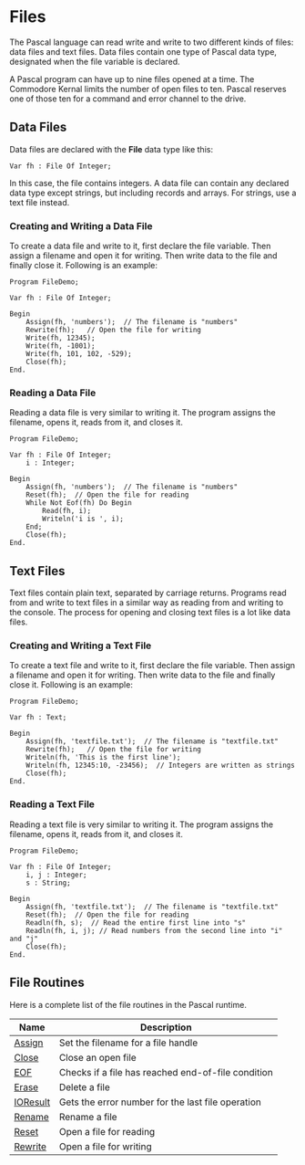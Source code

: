 # Files

The Pascal language can read write and write to two different kinds of files: data files
and text files. Data files contain one type of Pascal data type, designated when the file
variable is declared.

A Pascal program can have up to nine files opened at a time. The Commodore Kernal limits the
number of open files to ten. Pascal reserves one of those ten for a command and error
channel to the drive.

## Data Files

Data files are declared with the **File** data type like this:

    Var fh : File Of Integer;

In this case, the file contains integers. A data file can contain any declared data type
except strings, but including records and arrays. For strings, use a text file instead.

### Creating and Writing a Data File

To create a data file and write to it, first declare the file variable. Then assign a filename
and open it for writing. Then write data to the file and finally close it. Following is an
example:

```
Program FileDemo;

Var fh : File Of Integer;

Begin
    Assign(fh, 'numbers');  // The filename is "numbers"
    Rewrite(fh);   // Open the file for writing
    Write(fh, 12345);
    Write(fh, -1001);
    Write(fh, 101, 102, -529);
    Close(fh);
End.
```

### Reading a Data File

Reading a data file is very similar to writing it. The program assigns the filename,
opens it, reads from it, and closes it.

```
Program FileDemo;

Var fh : File Of Integer;
    i : Integer;

Begin
    Assign(fh, 'numbers');  // The filename is "numbers"
    Reset(fh);  // Open the file for reading
    While Not Eof(fh) Do Begin
        Read(fh, i);
        Writeln('i is ', i);
    End;
    Close(fh);
End.
```

## Text Files

Text files contain plain text, separated by carriage returns. Programs read from and
write to text files in a similar way as reading from and writing to the console. The
process for opening and closing text files is a lot like data files.

### Creating and Writing a Text File

To create a text file and write to it, first declare the file variable. Then assign a filename
and open it for writing. Then write data to the file and finally close it. Following is an
example:

```
Program FileDemo;

Var fh : Text;

Begin
    Assign(fh, 'textfile.txt');  // The filename is "textfile.txt"
    Rewrite(fh);   // Open the file for writing
    Writeln(fh, 'This is the first line');
    Writeln(fh, 12345:10, -23456);  // Integers are written as strings
    Close(fh);
End.
```

### Reading a Text File

Reading a text file is very similar to writing it. The program assigns the filename,
opens it, reads from it, and closes it.

```
Program FileDemo;

Var fh : File Of Integer;
    i, j : Integer;
    s : String;

Begin
    Assign(fh, 'textfile.txt');  // The filename is "textfile.txt"
    Reset(fh);  // Open the file for reading
    Readln(fh, s);  // Read the entire first line into "s"
    Readln(fh, i, j); // Read numbers from the second line into "i" and "j"
    Close(fh);
End.
```

## File Routines

Here is a complete list of the file routines in the Pascal runtime.

|Name                              |Description                                       |
|----------------------------------|--------------------------------------------------|
|[Assign](../../funcref/assign)    |Set the filename for a file handle                |
|[Close](../../funcref/close)      |Close an open file                                |
|[EOF](../../funcref/eof)          |Checks if a file has reached end-of-file condition|
|[Erase](../../funcref/erase)      |Delete a file                                     |
|[IOResult](../../funcref/ioresult)|Gets the error number for the last file operation |
|[Rename](../../funcref/rename)    |Rename a file                                     |
|[Reset](../../funcref/reset)      |Open a file for reading                           |
|[Rewrite](../../funcref/rewrite)  |Open a file for writing                           |
